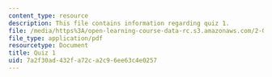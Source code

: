 ```yaml
---
content_type: resource
description: This file contains information regarding quiz 1.
file: /media/https%3A/open-learning-course-data-rc.s3.amazonaws.com/2-003sc-engineering-dynamics-fall-2011/7a2f30ad432fa72ca2c96ee63c4e0257_MIT2_003SCF11_Quiz1.pdf
file_type: application/pdf
resourcetype: Document
title: Quiz 1
uid: 7a2f30ad-432f-a72c-a2c9-6ee63c4e0257
---
```

